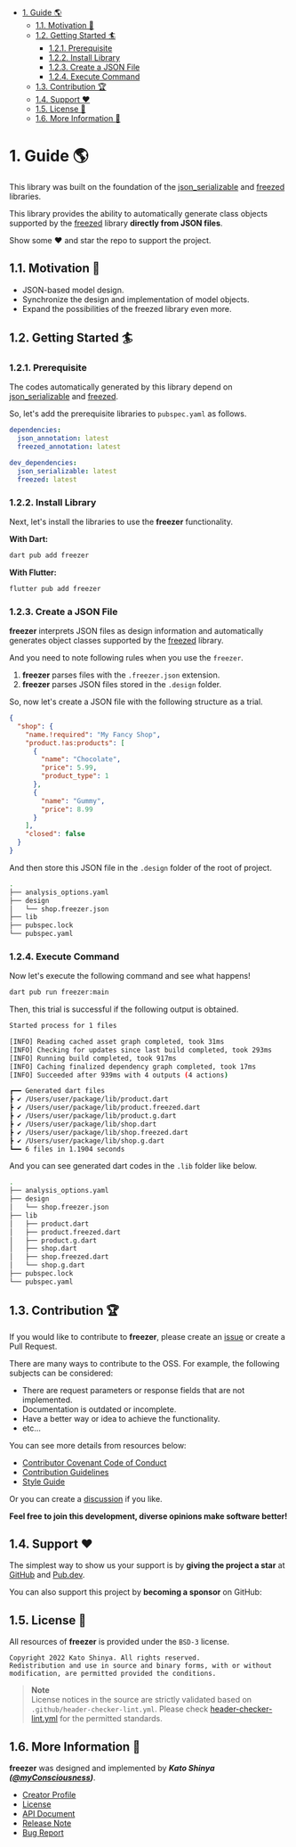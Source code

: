 <!-- TOC -->

- [1. Guide 🌎](#1-guide-)
  - [1.1. Motivation 💎](#11-motivation-)
  - [1.2. Getting Started 🏄](#12-getting-started-)
    - [1.2.1. Prerequisite](#121-prerequisite)
    - [1.2.2. Install Library](#122-install-library)
    - [1.2.3. Create a JSON File](#123-create-a-json-file)
    - [1.2.4. Execute Command](#124-execute-command)
  - [1.3. Contribution 🏆](#13-contribution-)
  - [1.4. Support ❤️](#14-support-️)
  - [1.5. License 🔑](#15-license-)
  - [1.6. More Information 🧐](#16-more-information-)

<!-- /TOC -->

# 1. Guide 🌎

This library was built on the foundation of the [json_serializable](https://pub.dev/packages/json_serializable) and [freezed](https://pub.dev/packages/freezed) libraries.

This library provides the ability to automatically generate class objects supported by the [freezed](https://pub.dev/packages/freezed) library **directly from JSON files**.

Show some ❤️ and star the repo to support the project.

## 1.1. Motivation 💎

- JSON-based model design.
- Synchronize the design and implementation of model objects.
- Expand the possibilities of the freezed library even more.

## 1.2. Getting Started 🏄

### 1.2.1. Prerequisite

The codes automatically generated by this library depend on [json_serializable](https://pub.dev/packages/json_serializable) and [freezed](https://pub.dev/packages/freezed).

So, let's add the prerequisite libraries to `pubspec.yaml` as follows.

```yaml
dependencies:
  json_annotation: latest
  freezed_annotation: latest

dev_dependencies:
  json_serializable: latest
  freezed: latest
```

### 1.2.2. Install Library

Next, let's install the libraries to use the **freezer** functionality.

**With Dart:**

```bash
dart pub add freezer
```

**With Flutter:**

```bash
flutter pub add freezer
```

### 1.2.3. Create a JSON File

**freezer** interprets JSON files as design information and automatically generates object classes supported by the [freezed](https://pub.dev/packages/freezed) library.

And you need to note following rules when you use the `freezer`.

1. **freezer** parses files with the `.freezer.json` extension.
2. **freezer** parses JSON files stored in the `.design` folder.

So, now let's create a JSON file with the following structure as a trial.

```json
{
  "shop": {
    "name.!required": "My Fancy Shop",
    "product.!as:products": [
      {
        "name": "Chocolate",
        "price": 5.99,
        "product_type": 1
      },
      {
        "name": "Gummy",
        "price": 8.99
      }
    ],
    "closed": false
  }
}
```

And then store this JSON file in the `.design` folder of the root of project.

```bash
.
├── analysis_options.yaml
├── design
│   └── shop.freezer.json
├── lib
├── pubspec.lock
└── pubspec.yaml
```

### 1.2.4. Execute Command

Now let's execute the following command and see what happens!

```bash
dart pub run freezer:main
```

Then, this trial is successful if the following output is obtained.

```bash
Started process for 1 files

[INFO] Reading cached asset graph completed, took 31ms
[INFO] Checking for updates since last build completed, took 293ms
[INFO] Running build completed, took 917ms
[INFO] Caching finalized dependency graph completed, took 17ms
[INFO] Succeeded after 939ms with 4 outputs (4 actions)

┏━━ Generated dart files
┣ ✔ /Users/user/package/lib/product.dart
┣ ✔ /Users/user/package/lib/product.freezed.dart
┣ ✔ /Users/user/package/lib/product.g.dart
┣ ✔ /Users/user/package/lib/shop.dart
┣ ✔ /Users/user/package/lib/shop.freezed.dart
┣ ✔ /Users/user/package/lib/shop.g.dart
┗━━ 6 files in 1.1904 seconds
```

And you can see generated dart codes in the `.lib` folder like below.

```bash
.
├── analysis_options.yaml
├── design
│   └── shop.freezer.json
├── lib
│   ├── product.dart
│   ├── product.freezed.dart
│   ├── product.g.dart
│   ├── shop.dart
│   ├── shop.freezed.dart
│   └── shop.g.dart
├── pubspec.lock
└── pubspec.yaml
```

## 1.3. Contribution 🏆

If you would like to contribute to **freezer**, please create an [issue](https://github.com/myConsciousness/freezer/issues) or create a Pull Request.

There are many ways to contribute to the OSS. For example, the following subjects can be considered:

- There are request parameters or response fields that are not implemented.
- Documentation is outdated or incomplete.
- Have a better way or idea to achieve the functionality.
- etc...

You can see more details from resources below:

- [Contributor Covenant Code of Conduct](https://github.com/myConsciousness/freezer/blob/main/CODE_OF_CONDUCT.md)
- [Contribution Guidelines](https://github.com/myConsciousness/freezer/blob/main/CONTRIBUTING.md)
- [Style Guide](https://github.com/myConsciousness/freezer/blob/main/STYLEGUIDE.md)

Or you can create a [discussion](https://github.com/myConsciousness/freezer/discussions) if you like.

**Feel free to join this development, diverse opinions make software better!**

## 1.4. Support ❤️

The simplest way to show us your support is by **giving the project a star** at [GitHub](https://github.com/myConsciousness/freezer) and [Pub.dev](https://pub.dev/packages/freezer).

You can also support this project by **becoming a sponsor** on GitHub:

## 1.5. License 🔑

All resources of **freezer** is provided under the `BSD-3` license.

```license
Copyright 2022 Kato Shinya. All rights reserved.
Redistribution and use in source and binary forms, with or without
modification, are permitted provided the conditions.
```

> **Note**</br>
> License notices in the source are strictly validated based on `.github/header-checker-lint.yml`. Please check [header-checker-lint.yml](https://github.com/myConsciousness/freezer/tree/main/.github/header-checker-lint.yml) for the permitted standards.

## 1.6. More Information 🧐

**freezer** was designed and implemented by **_Kato Shinya ([@myConsciousness](https://github.com/myConsciousness))_**.

- [Creator Profile](https://github.com/myConsciousness)
- [License](https://github.com/myConsciousness/freezer/blob/main/LICENSE)
- [API Document](https://pub.dev/documentation/freezer/latest/freezer/freezer-library.html)
- [Release Note](https://github.com/myConsciousness/freezer/releases)
- [Bug Report](https://github.com/myConsciousness/freezer/issues)
